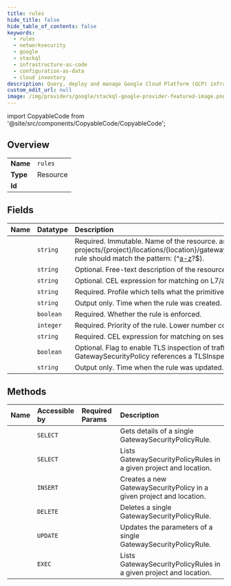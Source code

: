 ```yaml
---
title: rules
hide_title: false
hide_table_of_contents: false
keywords:
  - rules
  - networksecurity
  - google    
  - stackql
  - infrastructure-as-code
  - configuration-as-data
  - cloud inventory
description: Query, deploy and manage Google Cloud Platform (GCP) infrastructure and resources using SQL
custom_edit_url: null
image: /img/providers/google/stackql-google-provider-featured-image.png
---
```


import CopyableCode from '@site/src/components/CopyableCode/CopyableCode';




## Overview
<table><tbody>
<tr><td><b>Name</b></td><td><code>rules</code></td></tr>
<tr><td><b>Type</b></td><td>Resource</td></tr>
<tr><td><b>Id</b></td><td><CopyableCode code="google.networksecurity.rules" /></td></tr>
</tbody></table>

## Fields
| Name | Datatype | Description |
|:-----|:---------|:------------|
| <CopyableCode code="name" /> | `string` | Required. Immutable. Name of the resource. ame is the full resource name so projects/&#123;project&#125;/locations/&#123;location&#125;/gatewaySecurityPolicies/&#123;gateway_security_policy&#125;/rules/&#123;rule&#125; rule should match the pattern: (^[a-z]([a-z0-9-]&#123;0,61&#125;[a-z0-9])?$). |
| <CopyableCode code="description" /> | `string` | Optional. Free-text description of the resource. |
| <CopyableCode code="applicationMatcher" /> | `string` | Optional. CEL expression for matching on L7/application level criteria. |
| <CopyableCode code="basicProfile" /> | `string` | Required. Profile which tells what the primitive action should be. |
| <CopyableCode code="createTime" /> | `string` | Output only. Time when the rule was created. |
| <CopyableCode code="enabled" /> | `boolean` | Required. Whether the rule is enforced. |
| <CopyableCode code="priority" /> | `integer` | Required. Priority of the rule. Lower number corresponds to higher precedence. |
| <CopyableCode code="sessionMatcher" /> | `string` | Required. CEL expression for matching on session criteria. |
| <CopyableCode code="tlsInspectionEnabled" /> | `boolean` | Optional. Flag to enable TLS inspection of traffic matching on , can only be true if the parent GatewaySecurityPolicy references a TLSInspectionConfig. |
| <CopyableCode code="updateTime" /> | `string` | Output only. Time when the rule was updated. |
## Methods
| Name | Accessible by | Required Params | Description |
|:-----|:--------------|:----------------|:------------|
| <CopyableCode code="projects_locations_gateway_security_policies_rules_get" /> | `SELECT` | <CopyableCode code="gatewaySecurityPoliciesId, locationsId, projectsId, rulesId" /> | Gets details of a single GatewaySecurityPolicyRule. |
| <CopyableCode code="projects_locations_gateway_security_policies_rules_list" /> | `SELECT` | <CopyableCode code="gatewaySecurityPoliciesId, locationsId, projectsId" /> | Lists GatewaySecurityPolicyRules in a given project and location. |
| <CopyableCode code="projects_locations_gateway_security_policies_rules_create" /> | `INSERT` | <CopyableCode code="gatewaySecurityPoliciesId, locationsId, projectsId" /> | Creates a new GatewaySecurityPolicy in a given project and location. |
| <CopyableCode code="projects_locations_gateway_security_policies_rules_delete" /> | `DELETE` | <CopyableCode code="gatewaySecurityPoliciesId, locationsId, projectsId, rulesId" /> | Deletes a single GatewaySecurityPolicyRule. |
| <CopyableCode code="projects_locations_gateway_security_policies_rules_patch" /> | `UPDATE` | <CopyableCode code="gatewaySecurityPoliciesId, locationsId, projectsId, rulesId" /> | Updates the parameters of a single GatewaySecurityPolicyRule. |
| <CopyableCode code="_projects_locations_gateway_security_policies_rules_list" /> | `EXEC` | <CopyableCode code="gatewaySecurityPoliciesId, locationsId, projectsId" /> | Lists GatewaySecurityPolicyRules in a given project and location. |
